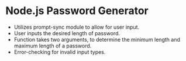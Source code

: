 # Node.js Password Generator
<ul>
<li>Utilizes prompt-sync module to allow for user input.</li>
<li>User inputs the desired length of password.</li>
<li>Function takes two arguments, to determine the minimum length and maximum length of a password.</li>
<li>Error-checking for invalid input types.</li>
